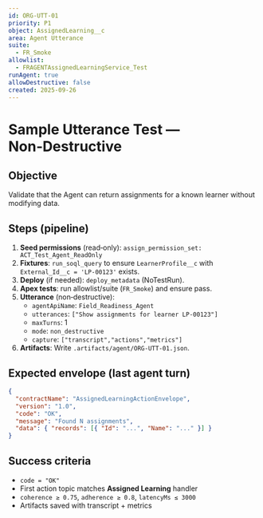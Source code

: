 ```yaml
---
id: ORG-UTT-01
priority: P1
object: AssignedLearning__c
area: Agent Utterance
suite:
  - FR_Smoke
allowlist:
  - FRAGENTAssignedLearningService_Test
runAgent: true
allowDestructive: false
created: 2025-09-26
---
```


# Sample Utterance Test — Non‑Destructive

## Objective
Validate that the Agent can return assignments for a known learner without modifying data.

## Steps (pipeline)
1. **Seed permissions** (read‑only): `assign_permission_set: ACT_Test_Agent_ReadOnly`
2. **Fixtures**: `run_soql_query` to ensure `LearnerProfile__c` with `External_Id__c = 'LP-00123'` exists.
3. **Deploy** (if needed): `deploy_metadata` (NoTestRun).
4. **Apex tests**: run allowlist/suite (`FR_Smoke`) and ensure pass.
5. **Utterance** (non‑destructive):
   - `agentApiName`: `Field_Readiness_Agent`
   - `utterances`: `["Show assignments for learner LP-00123"]`
   - `maxTurns`: 1
   - `mode`: `non_destructive`
   - `capture`: `["transcript","actions","metrics"]`
6. **Artifacts**: Write `.artifacts/agent/ORG-UTT-01.json`.

## Expected envelope (last agent turn)
```json
{
  "contractName": "AssignedLearningActionEnvelope",
  "version": "1.0",
  "code": "OK",
  "message": "Found N assignments",
  "data": { "records": [{ "Id": "...", "Name": "..." }] }
}
```

## Success criteria
- `code = "OK"`
- First action topic matches **Assigned Learning** handler
- `coherence ≥ 0.75`, `adherence ≥ 0.8`, `latencyMs ≤ 3000`
- Artifacts saved with transcript + metrics
